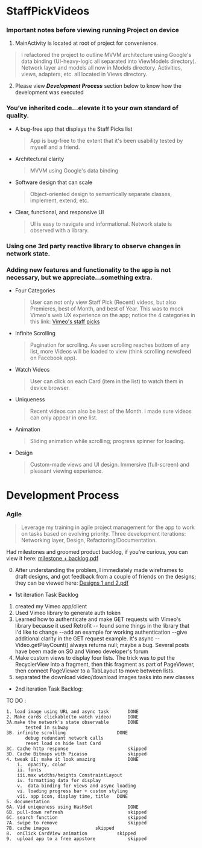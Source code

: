 # StaffPickVideos

### Important notes before viewing running Project on device
1. MainActivity is located at root of project for convenience.
> I refactored the project to outline MVVM architecture using Google's data binding (UI-heavy-logic all separated into ViewModels directory).
	Network layer and models all now in Models directory. Activities, views, adapters, etc. all located in Views directory. 
2. Please view ***Development Process*** section below to know how the development was executed

### You’ve inherited code...elevate it to your own standard of quality.

* A bug-free app that displays the Staff Picks list
	 > App is bug-free to the extent that it's been usability tested by myself and a friend.
* Architectural clarity
	 > MVVM using Google's data binding
* Software design that can scale
   > Object-oriented design to semantically separate classes, implement, extend, etc.
* Clear, functional, and responsive UI
	 > UI is easy to navigate and informational. Network state is observed with a library. 

### Using **one** 3rd party reactive library to observe changes in network state. 

### Adding new features and functionality to the app is not necessary, but we appreciate...something extra. 
* Four Categories
  > User can not only view Staff Pick (Recent) videos, but also Premieres, best of Month, and best of Year.
	This was to mock Vimeo's web UX experience on the app; notice the 4 categories in this link:
  [Vimeo's staff picks](https://vimeo.com/channels/staffpicks)
     
* Infinite Scrolling
  > Pagination for scrolling. As user scrolling reaches bottom of any list, more Videos will be 
  loaded to view (think scrolling newsfeed on Facebook app).
  
* Watch Videos
  > User can click on each Card (item in the list) to watch them in device browser.

* Uniqueness
  > Recent videos can also be best of the Month. I made sure videos can only appear in one list.

* Animation
  > Sliding animation while scrolling; progress spinner for loading.

* Design
  > Custom-made views and UI design. Immersive (full-screen) and pleasant viewing experience.
	
# Development Process
### Agile
  > Leverage my training in agile project management for the app to 
  work on tasks based on evolving priority.
  Three development iterations: Networking layer, Design, Refactoring/Documentation.
  
  Had milestones and groomed product backlog, if you're curious, you can view it here:
  [milestone + backlog.pdf](https://github.com/iAutoparkCars/ETFQuery/files/1502666/milestone.backlog.pdf)

0. After understanding the problem, I immediately made wireframes to draft designs, 
   and got feedback from a couple of friends on the designs; they can be viewed here:
	[Designs 1 and 2.pdf](https://github.com/iAutoparkCars/ETFQuery/files/1502668/Designs.1.and.2.pdf)  

* 1st iteration Task Backlog
>
1. created my Vimeo app/client
2. Used Vimeo library to generate auth token
3. Learned how to authenticate and make GET requests with Vimeo's library because it used Retrofit
		-- found some things in the library that I'd like to change
				--add an example for working authentication
				--give additional clarity in the GET request example. It's async
				--Video.getPlayCount() always returns null; maybe a bug. Several posts have been made on 
				SO and Vimeo developer's forum			
4.  Make custom views to display four lists. The trick was to put the RecyclerView into a fragment, then
	this fragment as part of PageViewer, then connect PageViewer to a TabLayout to move between lists.
5. separated the download video/download images tasks into new classes 

* 2nd iteration Task Backlog:
>
TO DO : 
												
	1. load image using URL and async task       DONE
	2. Make cards clickable(to watch video)      DONE             
	3A.make the network's state observable       DONE
		   tested in subway
	3B. infinite scrolling 		             DONE
		   debug redundant network calls
		   reset load on hide last Card
	3C. Cache http response                      skipped
	3D. Cache Bitmaps with Picasso               skipped
	4. tweak UI; make it look amazing            DONE
		i.  opacity, color						 
		ii. fonts
		iii.max widths/heights ConstraintLayout
		iv. formatting data for display
		v.  data binding for views and async loading
		vi. loading progress bar + custom styling
		vii. app icon, display time, title   DONE
	5. documentation
	6A. Vid uniqueness using HashSet             DONE 
	6B. pull-down refresh                        skipped
	6C. search function                          skipped
	7A. swipe to remove                          skipped
	7B. cache images			     skipped
	8.  onClick CardView animation		     skipped
	9.  upload app to a free appstore            skipped
